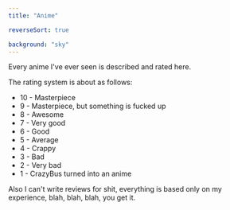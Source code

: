 ```yaml
---
title: "Anime"

reverseSort: true

background: "sky"
---
```


Every anime I've ever seen is described and rated here.

The rating system is about as follows:

* 10 - Masterpiece
* 9 - Masterpiece, but something is fucked up
* 8 - Awesome
* 7 - Very good
* 6 - Good
* 5 - Average
* 4 - Crappy
* 3 - Bad
* 2 - Very bad
* 1 - CrazyBus turned into an anime

Also I can't write reviews for shit, everything is based only on my
experience, blah, blah, blah, you get it.
